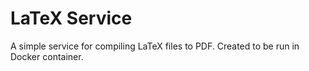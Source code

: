 # LaTeX Service

A simple service for compiling LaTeX files to PDF. Created to be run in Docker container.
